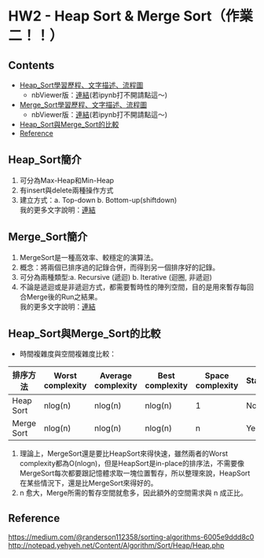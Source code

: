 # HW2 - Heap Sort & Merge Sort（作業二！！）

## Contents
* [Heap_Sort學習歷程、文字描述、流程圖](https://github.com/chinghsuan/class_exercises/blob/master/HW2/heap_sort_06170203_%E6%B5%81%E7%A8%8B%E5%9C%96%E8%88%87%E6%96%87%E5%AD%97%E8%AA%AA%E6%98%8E%EF%BC%88%E5%AD%B8%E7%BF%92%E6%AD%B7%E7%A8%8B%EF%BC%89.ipynb)
  * nbViewer版：[連結](https://nbviewer.jupyter.org/github/chinghsuan/class_exercises/blob/master/HW2/heap_sort_06170203_%E6%B5%81%E7%A8%8B%E5%9C%96%E8%88%87%E6%96%87%E5%AD%97%E8%AA%AA%E6%98%8E%EF%BC%88%E5%AD%B8%E7%BF%92%E6%AD%B7%E7%A8%8B%EF%BC%89.ipynb)(若ipynb打不開請點這～)
* [Merge_Sort學習歷程、文字描述、流程圖](https://github.com/chinghsuan/class_exercises/blob/master/HW2/merge_sort_06170203_%E6%B5%81%E7%A8%8B%E5%9C%96%E8%88%87%E6%96%87%E5%AD%97%E8%AA%AA%E6%98%8E%EF%BC%88%E5%AD%B8%E7%BF%92%E6%AD%B7%E7%A8%8B%EF%BC%89.ipynb)
  * nbViewer版：[連結](https://nbviewer.jupyter.org/github/chinghsuan/class_exercises/blob/master/HW2/merge_sort_06170203_%E6%B5%81%E7%A8%8B%E5%9C%96%E8%88%87%E6%96%87%E5%AD%97%E8%AA%AA%E6%98%8E%EF%BC%88%E5%AD%B8%E7%BF%92%E6%AD%B7%E7%A8%8B%EF%BC%89.ipynb)(若ipynb打不開請點這～)
* [Heap_Sort與Merge_Sort的比較](#Heap_Sort與Merge_Sort的比較)
* [Reference](#Reference)

## Heap_Sort簡介
1. 可分為Max-Heap和Min-Heap
2. 有insert與delete兩種操作方式
3. 建立方式：a. Top-down b. Bottom-up(shiftdown)  
我的更多文字說明：[連結](https://github.com/chinghsuan/class_exercises/blob/master/HW2/heap_sort_06170203_%E6%B5%81%E7%A8%8B%E5%9C%96%E8%88%87%E6%96%87%E5%AD%97%E8%AA%AA%E6%98%8E%EF%BC%88%E5%AD%B8%E7%BF%92%E6%AD%B7%E7%A8%8B%EF%BC%89.ipynb)

## Merge_Sort簡介
1. MergeSort是一種高效率、較穩定的演算法。  
2. 概念：將兩個已排序過的記錄合併，而得到另一個排序好的記錄。
3. 可分為兩種類型:a. Recursive (遞迴) b. Iterative (迴圈, 非遞迴)
4. 不論是遞迴或是非遞迴方式，都需要暫時性的陣列空間，目的是用來暫存每回合Merge後的Run之結果。  
我的更多文字說明：[連結](https://github.com/chinghsuan/class_exercises/blob/master/HW2/merge_sort_06170203_%E6%B5%81%E7%A8%8B%E5%9C%96%E8%88%87%E6%96%87%E5%AD%97%E8%AA%AA%E6%98%8E%EF%BC%88%E5%AD%B8%E7%BF%92%E6%AD%B7%E7%A8%8B%EF%BC%89.ipynb)


## Heap_Sort與Merge_Sort的比較
* 時間複雜度與空間複雜度比較：

| 排序方法 | Worst complexity  | Average complexity | Best complexity | Space complexity | Stable 
| ------------ | ------------ | ------------ | ------------ | ------------ | ------------ 
| Heap Sort      | nlog(n) | nlog(n)  | nlog(n) | 1 | No 
| Merge Sort      | nlog(n)  | nlog(n) | nlog(n) | n | Yes 

1. 理論上，MergeSort還是要比HeapSort來得快速，雖然兩者的Worst complexity都為O(nlogn)，但是HeapSort是in-place的排序法，不需要像MergeSort每次都要跟記憶體求取一塊位置暫存，所以整理來說，HeapSort在某些情況下，還是比MergeSort來得好的。  
2. n 愈大，Merge所需的暫存空間就愈多，因此額外的空間需求與 n 成正比。

## Reference
https://medium.com/@randerson112358/sorting-algorithms-6005e9ddd8c0  
http://notepad.yehyeh.net/Content/Algorithm/Sort/Heap/Heap.php
